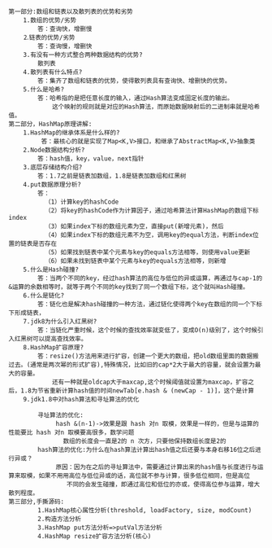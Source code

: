     第一部分:数组和链表以及散列表的优势和劣势
        1.数组的优势/劣势
            答：查询快，增删慢
        ⒉链表的优势/劣势
            答：查询慢，增删快
        3.有没有一种方式整合两种数据结构的优势?
            散列表
        4.散列表有什么特点?
            答：集齐了数组和链表的优势，使得散列表具有查询快、增删快的优势。
        5.什么是哈希?
            答：哈希指的是把任意长度的输入，通过Hash算法变成固定长度的输出。
                这个映射的规则就是对应的Hash算法，而原始数据映射后的二进制串就是哈希值。
    第二部分，HashMap原理讲解:
        1.HashMap的继承体系是什么样的?
             答：最核心的就是实现了Map<K,V>接口，和继承了AbstractMap<K,V>抽象类
        2.Node数据结构分析?
            答：hash值，key，value，next指针
        3.底层存储结构介绍?
            答：1.7之前是链表加数组，1.8是链表加数组和红黑树
        4.put数据原理分析?
            答：
              （1）计算key的hashCode
              （2）将key的hashCode作为计算因子，通过哈希算法计算HashMap的数组下标index
              （3）如果index下标的数组元素为空，直接put(新增元素)，然后
              （4）如果index下标的数组元素不为空，调用key的equal方法，判断index位置的链表是否存在
              （5）如果找到链表中某个元素与key的equals方法相等，则使用value更新
              （6）如果未找到链表中某个元素与key的equals方法相等，则新增
        5.什么是Hash碰撞?
            答：当两个不同的key，经过hash算法的高位与低位的异或运算，再通过与cap-1的&运算的余数相等时，就等于两个不同的key找到了同一个数组下标，这个就叫Hash碰撞。
        6.什么是链化?
            答：链化也是解决hash碰撞的一种方法，通过链化使得两个key在数组的同一个下标下形成链表，
        7.jdk8为什么引入红黑树?
            答：当链化严重时候，这个时候的查找效率就变低了，变成O(n)级别了，这个时候引入红黑树可以提高查找效率。
        8.HashMap扩容原理?
            答：resize()方法用来进行扩容，创建一个更大的数组，把old数组里面的数据搬过去。(通常是两次幂的形式扩容),特殊情况，比如旧的cap*2大于最大的容量，就会设置为最大的容量。
                还有一种就是oldcap大于maxcap,这个时候阈值就设置为maxcap，扩容之后，1.8为节省重新计算hash值的时间newTab[e.hash & (newCap - 1)]，这个是计算
        9.jdk1.8中对hash算法和寻址算法的优化
            
            寻址算法的优化:
                 hash &(n-1)->效果是跟 hash 对n 取模，效果是一样的，但是与运算的性能要比 hash 对n 取模要高很多，数学问题
                   数组的长度会一直是2的 n 次方，只要他保持数组长度是2的
            hash算法的优化:为什么在hash算法计算出hash值之后还要与本身右移16位之后进行异或？
                 原因：因为在之后的寻址算法中，需要通过计算出来的hash值与长度进行与运算来取模，如果不用用高位与低位异或的话，高位就不参与计算，很多低位相同，但是高位   
                    不同的会发生碰撞，即通过高位和低位的亦或，使得高位参与运算，增大散列程度。
    第三部分,手撕源码:
            1.HashMap核心属性分析(threshold, loadFactory, size, modCount)
            2.构造方法分析
            3.HashMap put方法分析=>putVal方法分析
            4.HashMap resize扩容方法分析(核心)
